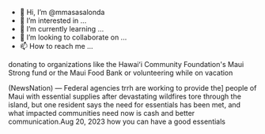 - 👋 Hi, I’m @mmasasalonda
- 👀 I’m interested in ...
- 🌱 I’m currently learning ...
- 💞️ I’m looking to collaborate on ...
- 📫 How to reach me ...

<!---donating to organizations like the Hawaiʻi Community Foundation's Maui Strong fund or the Maui Food Bank or volunteering while on vacation
mmasasalonda/mmasasalonda is a ✨ special ✨ repository because its `README.md` (this file) appears on your GitHub profile.
You can click the Preview link to take a look at your changes.
--->
 donating to organizations 
 like the Hawaiʻi
 Community Foundation's Maui Strong 
 fund or the Maui Food Bank 
 or volunteering 
 while on vacation 

 
(NewsNation) — Federal agencies
 trrh are working to provide the]
people of Maui with essential
supplies after devastating
wildfires tore through the island,
but one resident says the need 
for essentials has been met, and what
impacted communities
need now is cash and better 
communication.Aug 20, 2023 
how you can have a good essentials 
